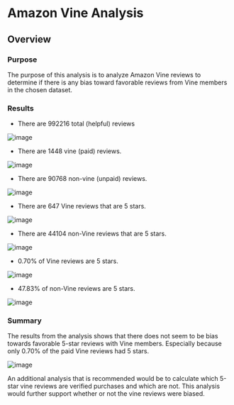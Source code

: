 # Amazon Vine Analysis
## Overview
### Purpose
The purpose of this analysis is to analyze Amazon Vine reviews to determine if there is any bias toward favorable reviews from Vine members in the chosen dataset.

### Results

* There are 992216 total (helpful) reviews 

![image](https://user-images.githubusercontent.com/108503112/210468239-44f647a9-1fcf-45cd-af7e-677c8e2caf4f.png)


* There are 1448 vine (paid) reviews.

![image](https://user-images.githubusercontent.com/108503112/210306180-da1be619-9379-4158-a5e7-7be256cbb8cf.png)

* There are 90768 non-vine (unpaid) reviews.

![image](https://user-images.githubusercontent.com/108503112/210306038-8c1303d3-3651-4990-a304-da184038507c.png)

* There are 647 Vine reviews that are 5 stars.

![image](https://user-images.githubusercontent.com/108503112/210306768-8cc02b99-a483-4402-9d16-1997f7abaf52.png)

* There are 44104 non-Vine reviews that are 5 stars.

![image](https://user-images.githubusercontent.com/108503112/210468569-82ab8ae0-00a8-422a-be07-a78bb69a6681.png)

* 0.70% of Vine reviews are 5 stars.

![image](https://user-images.githubusercontent.com/108503112/210468772-9929b365-4a79-4126-a94f-0db54448f33b.png)

* 47.83% of non-Vine reviews are 5 stars.

![image](https://user-images.githubusercontent.com/108503112/210468653-5d27edbf-ec41-4b44-9429-05da45c48d01.png)


### Summary
The results from the analysis shows that there does not seem to be bias towards favorable 5-star reviews with Vine members. Especially because only 0.70% of the paid Vine reviews had 5 stars.

![image](https://user-images.githubusercontent.com/108503112/210469510-a6aa7dab-c923-4067-baa7-663fffcfbd41.png)


An additional analysis that is recommended would be to calculate which 5-star vine reviews are verified purchases and which are not. This analysis would further support whether or not the vine reviews were biased.

